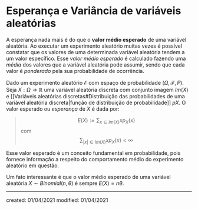 # Esperança e Variância de variáveis aleatórias

A esperança nada mais é do que o **valor médio esperado** de uma variável aleatória. Ao executar um experimento aleatório muitas vezes é possível constatar que os valores de uma determinada variável aleatória tendem a um valor específico. Esse *valor médio esperado* é calculado fazendo uma *média* dos valores que a variável aleatória pode assumir, sendo que cada valor é *ponderado* pela sua probabilidade de ocorrência.

Dado um experimento aleatório $\mathcal{E}$ com espaço de probabilidade $(\Omega, \mathcal{F}, P)$. Seja $X: \Omega \rightarrow \mathbb{R}$ uma variável aleatória discreta com conjunto imagem $Im(X)$ e [[Variáveis aleatórias discretas#Distribuição das probabilidades de uma variável aleatória discreta|função de distribuição de probabilidade]] $pX$. O valor esperado ou *esperança* de $X$ é dada por:

>$$
 E(X) := \sum_{x \in Im(X)}{xp_X(x)}
>$$ 
>com
>$$
 \sum_{|x| \in Im(X)}{xp_X(x)} < \infty
>$$

Esse valor esperado é um conceito fundamental em probabilidade, pois fornece informação a respeito do comportamento médio do experimento aleatório em questão.

Um fato interessante é que o valor médio esperado de uma variável aleatória $X \sim Binomial(n,\theta)$ é sempre $E(X)=n\theta$.

---

created: 01/04/2021
modified: 01/04/2021
